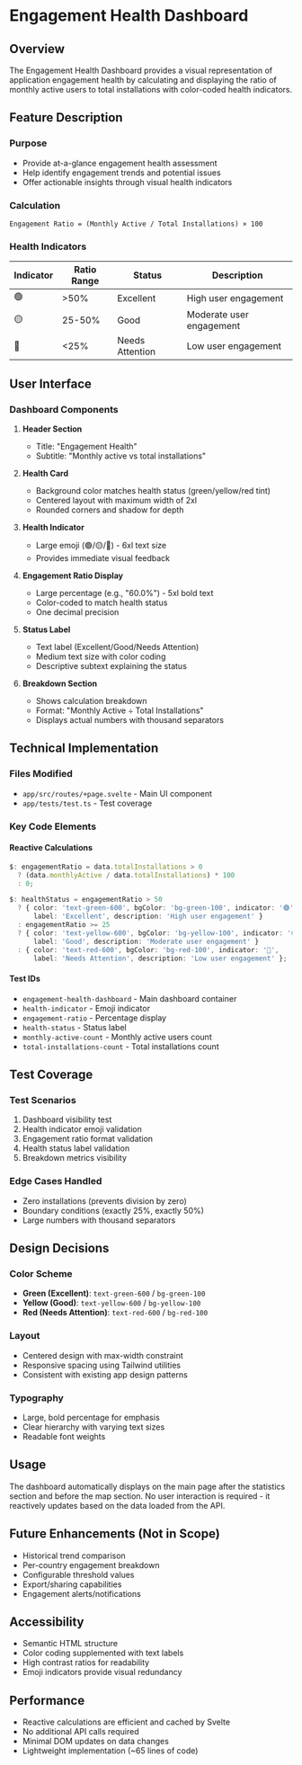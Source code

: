 # Engagement Health Dashboard

## Overview

The Engagement Health Dashboard provides a visual representation of application engagement health by calculating and displaying the ratio of monthly active users to total installations with color-coded health indicators.

## Feature Description

### Purpose
- Provide at-a-glance engagement health assessment
- Help identify engagement trends and potential issues
- Offer actionable insights through visual health indicators

### Calculation
```
Engagement Ratio = (Monthly Active / Total Installations) × 100
```

### Health Indicators

| Indicator | Ratio Range | Status | Description |
|-----------|------------|--------|-------------|
| 🟢 | >50% | Excellent | High user engagement |
| 🟡 | 25-50% | Good | Moderate user engagement |
| 🔴 | <25% | Needs Attention | Low user engagement |

## User Interface

### Dashboard Components

1. **Header Section**
   - Title: "Engagement Health"
   - Subtitle: "Monthly active vs total installations"

2. **Health Card**
   - Background color matches health status (green/yellow/red tint)
   - Centered layout with maximum width of 2xl
   - Rounded corners and shadow for depth

3. **Health Indicator**
   - Large emoji (🟢/🟡/🔴) - 6xl text size
   - Provides immediate visual feedback

4. **Engagement Ratio Display**
   - Large percentage (e.g., "60.0%") - 5xl bold text
   - Color-coded to match health status
   - One decimal precision

5. **Status Label**
   - Text label (Excellent/Good/Needs Attention)
   - Medium text size with color coding
   - Descriptive subtext explaining the status

6. **Breakdown Section**
   - Shows calculation breakdown
   - Format: "Monthly Active ÷ Total Installations"
   - Displays actual numbers with thousand separators

## Technical Implementation

### Files Modified
- `app/src/routes/+page.svelte` - Main UI component
- `app/tests/test.ts` - Test coverage

### Key Code Elements

#### Reactive Calculations
```typescript
$: engagementRatio = data.totalInstallations > 0 
  ? (data.monthlyActive / data.totalInstallations) * 100 
  : 0;

$: healthStatus = engagementRatio > 50 
  ? { color: 'text-green-600', bgColor: 'bg-green-100', indicator: '🟢', 
      label: 'Excellent', description: 'High user engagement' }
  : engagementRatio >= 25 
  ? { color: 'text-yellow-600', bgColor: 'bg-yellow-100', indicator: '🟡', 
      label: 'Good', description: 'Moderate user engagement' }
  : { color: 'text-red-600', bgColor: 'bg-red-100', indicator: '🔴', 
      label: 'Needs Attention', description: 'Low user engagement' };
```

#### Test IDs
- `engagement-health-dashboard` - Main dashboard container
- `health-indicator` - Emoji indicator
- `engagement-ratio` - Percentage display
- `health-status` - Status label
- `monthly-active-count` - Monthly active users count
- `total-installations-count` - Total installations count

## Test Coverage

### Test Scenarios
1. Dashboard visibility test
2. Health indicator emoji validation
3. Engagement ratio format validation
4. Health status label validation
5. Breakdown metrics visibility

### Edge Cases Handled
- Zero installations (prevents division by zero)
- Boundary conditions (exactly 25%, exactly 50%)
- Large numbers with thousand separators

## Design Decisions

### Color Scheme
- **Green (Excellent)**: `text-green-600` / `bg-green-100`
- **Yellow (Good)**: `text-yellow-600` / `bg-yellow-100`
- **Red (Needs Attention)**: `text-red-600` / `bg-red-100`

### Layout
- Centered design with max-width constraint
- Responsive spacing using Tailwind utilities
- Consistent with existing app design patterns

### Typography
- Large, bold percentage for emphasis
- Clear hierarchy with varying text sizes
- Readable font weights

## Usage

The dashboard automatically displays on the main page after the statistics section and before the map section. No user interaction is required - it reactively updates based on the data loaded from the API.

## Future Enhancements (Not in Scope)

- Historical trend comparison
- Per-country engagement breakdown
- Configurable threshold values
- Export/sharing capabilities
- Engagement alerts/notifications

## Accessibility

- Semantic HTML structure
- Color coding supplemented with text labels
- High contrast ratios for readability
- Emoji indicators provide visual redundancy

## Performance

- Reactive calculations are efficient and cached by Svelte
- No additional API calls required
- Minimal DOM updates on data changes
- Lightweight implementation (~65 lines of code)
